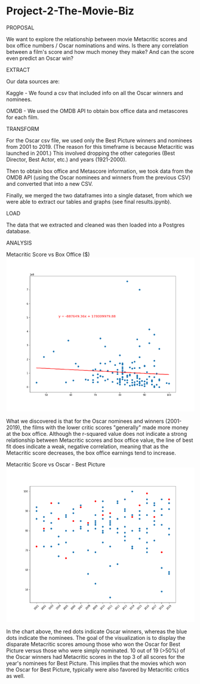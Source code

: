 # Project-2-The-Movie-Biz

PROPOSAL

We want to explore the relationship between movie Metacritic scores and box office numbers / Oscar nominations and wins. Is there any correlation between a film's score and how much money they make? And can the score even predict an Oscar win?

EXTRACT

Our data sources are:

Kaggle - We found a csv that included info on all the Oscar winners and nominees.

OMDB - We used the OMDB API to obtain box office data and metascores for each film.

TRANSFORM

For the Oscar csv file, we used only the Best Picture winners and nominees from 2001 to 2019. (The reason for this timeframe is because Metacritic was launched in 2001.)  This involved dropping the other categories (Best Director, Best Actor, etc.) and years (1921-2000).

Then to obtain box office and Metascore information, we took data from the OMDB API (using the Oscar nominees and winners from the previous CSV) and converted that into a new CSV. 

Finally, we merged the two dataframes into a single dataset, from which we were able to extract our tables and graphs (see final results.ipynb). 

LOAD

The data that we extracted and cleaned was then loaded into a Postgres database.

ANALYSIS



Metacritic Score vs Box Office ($)
![metascore_box office](/Data/metascore_box%20office.png)

What we discovered is that for the Oscar nominees and winners (2001-2019), the films with the lower critic scores "generally" made more money at the box office. Although the r-squared value does not indicate a strong relationship between Metacritic scores and box office value, the line of best fit does indicate a weak, negative correlation, meaning that as the Metacritic score decreases, the box office earnings tend to increase. 



Metacritic Score vs Oscar - Best Picture
![metascore_box office](/Data/metascore_oscar%20winners.png)

In the chart above, the red dots indicate Oscar winners, whereas the blue dots indicate the nominees. The goal of the visualization is to display the disparate Metacritic scores amoung those who won the Oscar for Best Picture versus those who were simply nominated. 10 out of 19 (>50%) of the Oscar winners had Metacritic scores in the top 3 of all scores for the year's nominees for Best Picture. This implies that the movies which won the Oscar for Best Picture, typically were also favored by Metacritic critics as well.  

